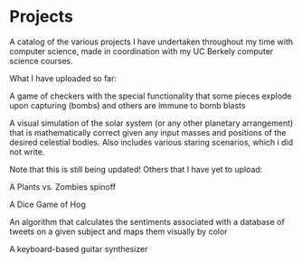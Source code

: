 # Projects
A catalog of the various projects I have undertaken throughout my time with computer science, made in coordination with my UC Berkely computer science courses.

What I have uploaded so far:

  A game of checkers with the special functionality that some pieces explode upon capturing (bombs) and others are immune to         bomb blasts
  
  A visual simulation of the solar system (or any other planetary arrangement) that is mathematically correct given any input        masses and positions of the desired celestial bodies. Also includes various staring scenarios, which i did not write.
  
Note that this is still being updated! Others that I have yet to upload:

  A Plants vs. Zombies spinoff
  
  A Dice Game of Hog
  
  An algorithm that calculates the sentiments associated with a database of tweets on a given subject and maps them visually by      color
  
  A keyboard-based guitar synthesizer
